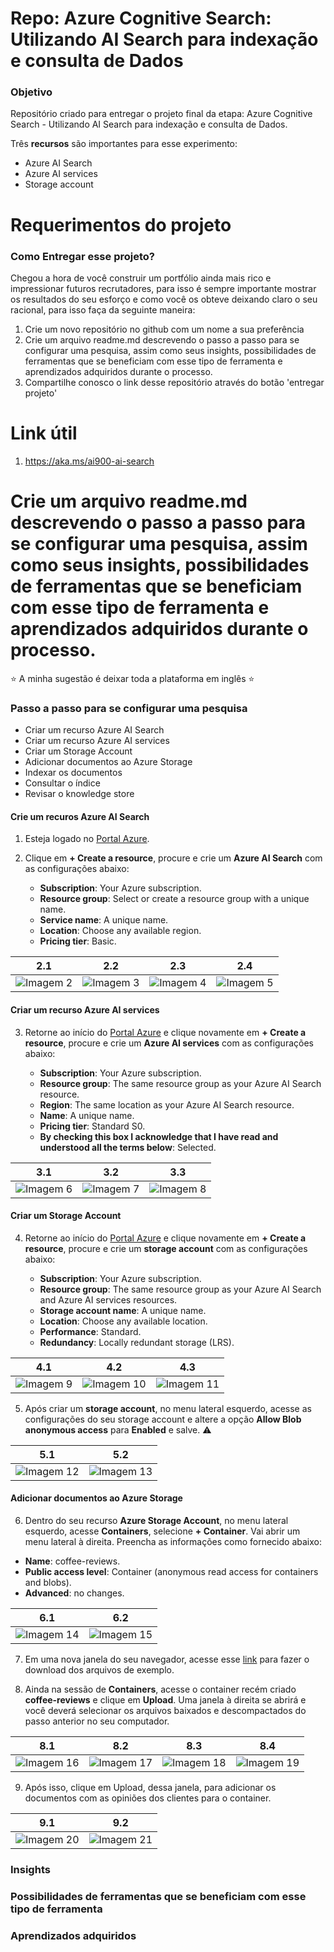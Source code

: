 # Repo: Azure Cognitive Search: Utilizando AI Search para indexação e consulta de Dados
### Objetivo

Repositório criado para entregar o projeto final da etapa: Azure Cognitive Search - Utilizando AI Search para indexação e consulta de Dados.

Três **recursos** são importantes para esse experimento:

- Azure AI Search
- Azure AI services
- Storage account

# Requerimentos do projeto
### Como Entregar esse projeto?

Chegou a hora de você construir um portfólio ainda mais rico e impressionar futuros recrutadores, para isso é sempre importante mostrar os resultados do seu esforço e como você os obteve deixando claro o seu racional, para isso faça da seguinte maneira:

1. Crie um novo repositório no github com um nome a sua preferência
2. Crie um arquivo readme.md descrevendo o passo a passo para se configurar uma pesquisa, assim como seus insights, possibilidades de ferramentas que se beneficiam com esse tipo de ferramenta e aprendizados adquiridos durante o processo.
3. Compartilhe conosco o link desse repositório através do botão 'entregar projeto'

# Link útil

1. https://aka.ms/ai900-ai-search

# Crie um arquivo readme.md descrevendo o passo a passo para se configurar uma pesquisa, assim como seus insights, possibilidades de ferramentas que se beneficiam com esse tipo de ferramenta e aprendizados adquiridos durante o processo.

⭐️ A minha sugestão é deixar toda a plataforma em inglês ⭐️

### Passo a passo para se configurar uma pesquisa

* Criar um recurso Azure AI Search
* Criar um recurso Azure AI services
* Criar um Storage Account
* Adicionar documentos ao Azure Storage
* Indexar os documentos
* Consultar o índice
* Revisar o knowledge store

#### Crie um recuros Azure AI Search

1. Esteja logado no [Portal Azure](https://portal.azure.com).
2. Clique em **+ Create a resource**, procure e crie um **Azure AI Search** com as configurações abaixo:

	* **Subscription**: Your Azure subscription.
	* **Resource group**: Select or create a resource group with a unique name.
	* **Service name**: A unique name.
	* **Location**: Choose any available region.
	* **Pricing tier**: Basic.

| 2.1 | 2.2 | 2.3 | 2.4 |
|:--------:|:--------:|:--------:|:--------:|
|![Imagem 2](./imagens/imagem2.png)|![Imagem 3](./imagens/imagem3.png)|![Imagem 4](./imagens/imagem4.png)|![Imagem 5](./imagens/imagem5.png)|

#### Criar um recurso Azure AI services

3. Retorne ao início do [Portal Azure](https://portal.azure.com) e clique novamente em **+ Create a resource**, procure e crie um **Azure AI services** com as configurações abaixo:

	* **Subscription**: Your Azure subscription.
	* **Resource group**: The same resource group as your Azure AI Search resource.
	* **Region**: The same location as your Azure AI Search resource.
	* **Name**: A unique name.
	* **Pricing tier**: Standard S0.
	* **By checking this box I acknowledge that I have read and understood all the terms below**: Selected.

| 3.1 | 3.2 | 3.3 |
|:--------:|:--------:|:--------:|
|![Imagem 6](./imagens/imagem6.png)|![Imagem 7](./imagens/imagem7.png)|![Imagem 8](./imagens/imagem8.png)|

#### Criar um Storage Account

4. Retorne ao início do [Portal Azure](https://portal.azure.com) e clique novamente em **+ Create a resource**, procure e crie um **storage account** com as configurações abaixo:

	* **Subscription**: Your Azure subscription.
	* **Resource group**: The same resource group as your Azure AI Search and Azure AI services resources.
	* **Storage account name**: A unique name.
	* **Location**: Choose any available location.
	* **Performance**: Standard.
	* **Redundancy**: Locally redundant storage (LRS).

| 4.1 | 4.2 | 4.3 |
|:--------:|:--------:|:--------:|
|![Imagem 9](./imagens/imagem9.png)|![Imagem 10](./imagens/imagem10.png)|![Imagem 11](./imagens/imagem11.png)|

5. Após criar um **storage account**, no menu lateral esquerdo, acesse as configurações do seu storage account e altere a opção **Allow Blob anonymous access** para **Enabled** e salve. ⚠️

| 5.1 | 5.2 |
|:--------:|:--------:|
|![Imagem 12](./imagens/imagem12.png)|![Imagem 13](./imagens/imagem13.png)|

#### Adicionar documentos ao Azure Storage

6. Dentro do seu recurso **Azure Storage Account**, no menu lateral esquerdo, acesse **Containers**, selecione **+ Container**. Vai abrir um menu lateral à direita. Preencha as informações como fornecido abaixo:

* **Name**: coffee-reviews.
* **Public access level**: Container (anonymous read access for containers and blobs).
* **Advanced**: no changes.

| 6.1 | 6.2 |
|:--------:|:--------:|
|![Imagem 14](./imagens/imagem14.png)|![Imagem 15](./imagens/imagem15.png)|

7. Em uma nova janela do seu navegador, acesse esse [link](https://aka.ms/mslearn-coffee-reviews) para fazer o download dos arquivos de exemplo.

8. Ainda na sessão de **Containers**, acesse o container recém criado **coffee-reviews** e clique em **Upload**. Uma janela à direita se abrirá e você deverá selecionar os arquivos baixados e descompactados do passo anterior no seu computador.

| 8.1 | 8.2 | 8.3 | 8.4 |
|:--------:|:--------:|:--------:|:--------:|
|![Imagem 16](./imagens/imagem16.png)|![Imagem 17](./imagens/imagem17.png)|![Imagem 18](./imagens/imagem18.png)|![Imagem 19](./imagens/imagem19.png)|

9. Após isso, clique em Upload, dessa janela, para adicionar os documentos com as opiniões dos clientes para o container.

| 9.1 | 9.2 |
|:--------:|:--------:|
|![Imagem 20](./imagens/imagem20.png)|![Imagem 21](./imagens/imagem21.png)|

### Insights

### Possibilidades de ferramentas que se beneficiam com esse tipo de ferramenta

### Aprendizados adquiridos
